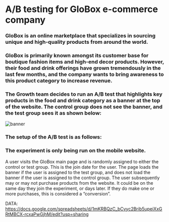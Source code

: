 # A/B testing for GloBox e-commerce company

### GloBox is an online marketplace that specializes in sourcing unique and high-quality products from around the world.

### GloBox is primarily known amongst its customer base for boutique fashion items and high-end decor products. However, their food and drink offerings have grown tremendously in the last few months, and the company wants to bring awareness to this product category to increase revenue.

### The Growth team decides to run an A/B test that highlights key products in the food and drink category as a banner at the top of the website. The control group does not see the banner, and the test group sees it as shown below:

![banner](https://user-images.githubusercontent.com/114598836/236272158-01f40f4c-1b1d-409e-ac0b-71b70829ccee.jpg)


### The setup of the A/B test is as follows:

### The experiment is only being run on the mobile website.
A user visits the GloBox main page and is randomly assigned to either the control or test group. This is the join date for the user.
The page loads the banner if the user is assigned to the test group, and does not load the banner if the user is assigned to the control group.
The user subsequently may or may not purchase products from the website. It could be on the same day they join the experiment, or days later. If they do make one or more purchases, this is considered a “conversion”.

DATA: https://docs.google.com/spreadsheets/d/1mKRBQzC_bCvyc2Brib5upeiXxGRtMBCX-rcxaPwGjhM/edit?usp=sharing
